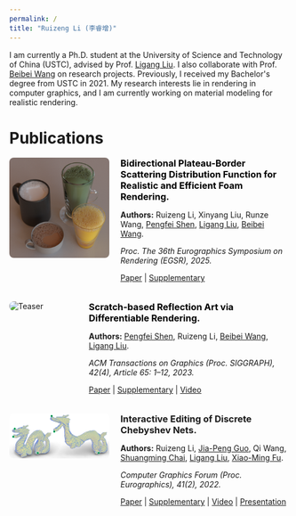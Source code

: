 ```yaml
---
permalink: /
title: "Ruizeng Li (李睿增)"
---
```



I am currently a Ph.D. student at the University of Science and Technology of China (USTC), advised by Prof. [Ligang Liu](http://staff.ustc.edu.cn/~lgliu/). I also collaborate with Prof. [Beibei Wang](https://wangningbei.github.io/) on research projects. Previously, I received my Bachelor's degree from USTC in 2021. My research interests lie in rendering in computer graphics, and I am currently working on material modeling for realistic rendering.




Publications
=====

<div style="display: flex; align-items: flex-start; margin-bottom: 20px;">
  <!-- 左侧图片 -->
  <img src="../BPSDF/gt.png" alt="Teaser" style="width: 180px; margin-right: 20px; border-radius: 8px;">

  <!-- 右侧内容 -->



  <div>
    <h3 style="margin: 0;">
      <a href="https://projectpage.com" target="_blank" style="text-decoration: none; color: black;">
        Bidirectional Plateau-Border Scattering Distribution Function for Realistic and Efficient Foam Rendering.
      </a>
    </h3>
    <p><strong>Authors:</strong> Ruizeng Li, Xinyang Liu, Runze Wang, <a href="https://jerry-shen0527.github.io/">Pengfei Shen</a>, <a href="http://staff.ustc.edu.cn/~lgliu/">Ligang Liu</a>, <a href="https://wangningbei.github.io/">Beibei Wang</a>.</p>
    <p><em>Proc. The 36th Eurographics Symposium on Rendering (EGSR), 2025. </em></p>
    <p>
      <a href="../BPSDF/paper.pdf">Paper</a> |
      <a href="../BPSDF/Supplementary.pdf">Supplementary</a>
    </p>
  </div>

</div>



<div style="display: flex; align-items: flex-start; margin-bottom: 20px;">
  <!-- 左侧图片 -->
  <img src="../DiffScratch/teaser.png" alt="Teaser" style="width: 180px; margin-right: 20px; border-radius: 8px;">

  <!-- 右侧内容 -->
  <div>
    <h3 style="margin: 0;">
      <a href="https://wangningbei.github.io/2023/DiffGlints.html" target="_blank" style="text-decoration: none; color: black;">
        Scratch-based Reflection Art via Differentiable Rendering.
      </a>
    </h3>
    <p><strong>Authors:</strong> <a href="https://jerry-shen0527.github.io/">Pengfei Shen</a>, Ruizeng Li, <a href="https://wangningbei.github.io/">Beibei Wang</a>, <a href="http://staff.ustc.edu.cn/~lgliu/">Ligang Liu</a>.</p>
    <p><em>ACM Transactions on Graphics (Proc. SIGGRAPH), 42(4), Article 65: 1–12, 2023.</em></p>
    <p>
      <a href="../DiffScratch/paper_diffGlints_compressed.pdf">Paper</a> |
      <a href="../DiffScratch/supplementary_diffGlints.pdf">Supplementary</a> |
      <a href="../DiffScratch/video_diffGlints_compressed.mp4">Video</a>
    </p>
  </div>

</div>







<div style="display: flex; align-items: flex-start; margin-bottom: 20px;">
  <!-- 左侧图片 -->
  <img src="../EditChebyshev/rep.jpeg" alt="Teaser" style="width: 180px; margin-right: 20px; border-radius: 8px;">

  <!-- 右侧内容 -->
  <div>
    <h3 style="margin: 0;">
        Interactive Editing of Discrete Chebyshev Nets.
    </h3>
    <p><strong>Authors:</strong> Ruizeng Li, <a href="https://mangoleaves.github.io/">Jia-Peng Guo</a>, Qi Wang, <a href="https://kfckfckf.github.io/">Shuangming Chai</a>, <a href="http://staff.ustc.edu.cn/~lgliu/">Ligang Liu</a>, <a href="http://staff.ustc.edu.cn/~fuxm/">Xiao-Ming Fu</a>.</p>
    <p><em>Computer Graphics Forum (Proc. Eurographics), 41(2), 2022.</em></p>
    <p>
      <a href="../EditChebyshev/2022_EditChebyshev.pdf">Paper</a> |
      <a href="../EditChebyshev/EditChebyshev-supp.pdf">Supplementary</a> |
      <a href="../EditChebyshev/compress_edit-cheby-result.mp4">Video</a> |
      <a href="../EditChebyshev/edit-cheby-presentation-video.mp4">Presentation</a>
    </p>
  </div>

</div>
